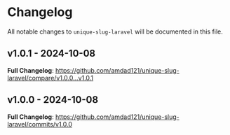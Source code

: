 # Changelog

All notable changes to `unique-slug-laravel` will be documented in this file.

## v1.0.1 - 2024-10-08

**Full Changelog**: https://github.com/amdad121/unique-slug-laravel/compare/v1.0.0...v1.0.1

## v1.0.0 - 2024-10-08

**Full Changelog**: https://github.com/amdad121/unique-slug-laravel/commits/v1.0.0
